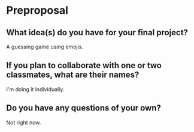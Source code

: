 # Preproposal

## What idea(s) do you have for your final project?

A guessing game using emojis.

## If you plan to collaborate with one or two classmates, what are their names?

I'm doing it individually. 

## Do you have any questions of your own?

Not right now. 

